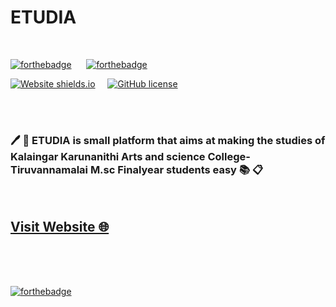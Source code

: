 # ETUDIA

<br>

[![forthebadge](https://forthebadge.com/images/badges/uses-html.svg)](https://forthebadge.com) &nbsp;&nbsp;&nbsp;&nbsp;
[![forthebadge](https://forthebadge.com/images/badges/uses-css.svg)](https://forthebadge.com)


[![Website shields.io](https://img.shields.io/website-up-down-green-red/http/shields.io.svg)](https://hhhrrrttt222111.github.io/etudia/) &nbsp;&nbsp;&nbsp;
[![GitHub license](https://img.shields.io/github/license/Naereen/StrapDown.js.svg)](https://github.com/hhhrrrttt222111/etudia/blob/master/LICENSE)

<br><br>

### :pen: :pencil: ETUDIA is small platform that aims at making the studies of Kalaingar Karunanithi Arts and science College- Tiruvannamalai M.sc Finalyear students easy :books: :clipboard:

<br>

## [Visit Website  🌐](https://ssanthosh93.github.io/Edutia-E-notes-Final-year-projet/)



<br><br><br>

[![forthebadge](https://forthebadge.com/images/badges/powered-by-coffee.svg)](https://forthebadge.com)
